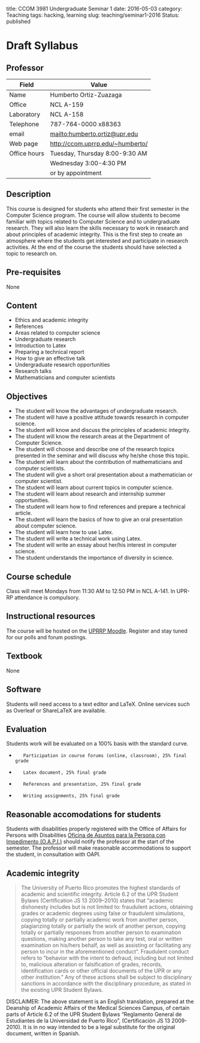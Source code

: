 title: CCOM 3981 Undergraduate Seminar 1
date: 2016-05-03
category: Teaching
tags: hacking, learning
slug: teaching/seminar1-2016
Status: published

# Draft Syllabus

## Professor

| Field        | Value                              |
|--------------|------------------------------------|
| Name         | Humberto Ortiz-Zuazaga             |
| Office       | NCL A-159                          |
| Laboratory   | NCL A-158                          |
| Telephone    | 787-764-0000 x88363                |
| email        | <mailto:humberto.ortiz@upr.edu>    |
| Web page     | <http://ccom.uprrp.edu/~humberto/> |
| Office hours | Tuesday, Thursday 8:00-9:30 AM     |
|              | Wednesday 3:00-4:30 PM             |
|              | or by appointment                  |

## Description

This course is designed for students who attend their first semester
in the Computer Science program.  The course will allow students to
become familiar with topics related to Computer Science and to
undergraduate research.  They will also learn the skills necessary to
work in research and about principles of academic integrity.  This is
the first step to create an atmosphere where the students get
interested and participate in research activities.  At the end of the
course the students should have selected a topic to research on.

## Pre-requisites

None
  
## Content

 - Ethics and academic integrity
 - References
 - Areas related to computer science
 - Undergraduate research
 - Introduction to Latex
 - Preparing a technical report
 - How to give an effective talk
 - Undergraduate research opportunities
 - Research talks
 - Mathematicians and computer scientists

## Objectives

 - The student will know the advantages of undergraduate research.
 - The student will have a positive attitude towards research in computer science.
 - The student will know and discuss the principles of academic integrity.
 - The student will know the research areas at the Department of Computer Science.
 -  The  student  will  choose  and  describe  one  of  the  research  topics  presented  in  the  seminar  and  will
discuss why he/she chose this topic.
 - The student will learn about the contribution of mathematicians and computer scientists.
 - The student will give a short oral presentation about a mathematician or computer scientist.
 - The student will learn about current topics in computer science.
 - The student will learn about research and internship summer opportunities.
 - The student will learn how to find references and prepare a technical article.
 - The student will learn the basics of how to give an oral presentation about computer science.
 - The student will learn how to use Latex.
 - The student will write a technical work using Latex.
 - The student will write an essay about her/his interest in computer science.
 - The student understands the importance of diversity in science.

## Course schedule

   Class will meet Mondays from 11:30 AM to 12:50 PM in NCL
   A-141. In UPR-RP attendance is compulsory.


## Instructional resources

The course will be hosted on the [UPRRP Moodle](http://online.uprrp.edu/). 
Register and stay tuned for our polls and forum postings.


## Textbook

None

## Software

Students will need access to a text editor and LaTeX. Online services
such as Overleaf or ShareLaTeX are available.

## Evaluation

Students work will be evaluated on a 100% basis with the standard curve.

 -        Participation in course forums (online, classroom), 25% final grade
 -        Latex document, 25% final grade
 -        References and presentation, 25% final grade
 -        Writing assignments, 25% final grade


## Reasonable accomodations for students

Students with disabilities properly registered with the Office of
Affairs for Persons with Disabilities <a
href="http://estudiantes.uprrp.edu/impedimentos/impedimentos.php">Oficina
de Asuntos para la Persona con Impedimento (O.A.P.I.)</a> should
notify the professor at the start of the semester. The professor will
make reasonable accommodations to support the student, in consultation
with OAPI.

## Academic integrity

> The University of Puerto Rico promotes the highest standards of
> academic and scientific integrity. Article 6.2 of the UPR Student
> Bylaws (Certification JS 13 2009–2010) states that “academic
> dishonesty includes but is not limited to: fraudulent actions,
> obtaining grades or academic degrees using false or fraudulent
> simulations, copying totally or partially academic work from another
> person, plagiarizing totally or partially the work of another
> person, copying totally or partially responses from another person
> to examination questions, making another person to take any test,
> oral or written examination on his/hers behalf, as well as assisting
> or facilitating any person to incur in the aforementioned
> conduct”. Fraudulent conduct refers to “behavior with the intent to
> defraud, including but not limited to, malicious alteration or
> falsification of grades, records, identification cards or other
> official documents of the UPR or any other institution.” Any of
> these actions shall be subject to disciplinary sanctions in
> accordance with the disciplinary procedure, as stated in the
> existing UPR Student Bylaws.

DISCLAIMER: The above statement is an English translation, prepared at
the Deanship of Academic Affairs of the Medical Sciences Campus, of
certain parts of Article 6.2 of the UPR Student Bylaws “Reglamento
General de Estudiantes de la Universidad de Puerto Rico”,
(Certificación JS 13 2009-2010). It is in no way intended to be a
legal substitute for the original document, written in Spanish.
